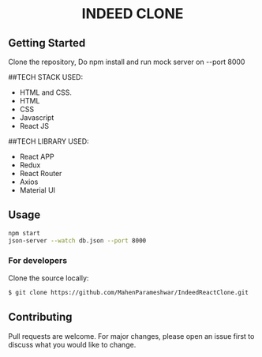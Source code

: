 <h1 align="center">INDEED CLONE</h1>

<h2>Getting Started</h2>

Clone the repository, Do npm install and run mock server on --port 8000

##TECH STACK USED:
- HTML and CSS.
- HTML
- CSS
- Javascript
- React JS

##TECH LIBRARY USED:
- React APP
- Redux
- React Router
- Axios
- Material UI

## Usage

```bash
npm start
json-server --watch db.json --port 8000
```


### For developers
Clone the source locally:
```sh
$ git clone https://github.com/MahenParameshwar/IndeedReactClone.git
```
## Contributing
Pull requests are welcome. For major changes, please open an issue first to discuss what you would like to change.
